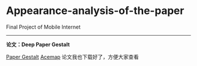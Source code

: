 # Appearance-analysis-of-the-paper
Final Project of Mobile Internet

---

**论文：Deep Paper Gestalt** 

[Paper Gestalt](https://github.com/vt-vl-lab/paper-gestalt)
[Acemap](https://github.com/Acemap/Acemap-Paper-X-Ray)
论文我也下载好了，方便大家查看
